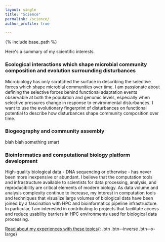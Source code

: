 ```yaml
---
layout: single
title: "Science"
permalink: /science/
author_profile: true

---
```

{% include base_path %}

Here's a summary of my scientific interests.

### Ecological interactions which shape microbial community composition and evolution surrounding disturbances
Microbiology has only scratched the surface in describing the selective forces which shape microbial communities over time. I am passionate about defining the selective forces behind functional adaptation events observable at both the population and genomic levels, especially when selective pressures change in response to environmental disturbances. I want to use the evolutionary fingerprint of disturbances on functional potential to describe how disturbances shape community composition over time.


### Biogeography and community assembly
blah blah something smart




### Bioinformatics and computational biology platform development
High-quality biological data - DNA sequencing or otherwise - has never been more inexpensive or abundant. I believe that the computation tools and infrastructure available to scientists for data processing, analysis, and reproducibility are critical elements of modern biology. As data volume and analysis complexity continue to increase, my interest in computation tools and techniques that visualize large volumes of biological data have been joined by a fascination with HPC and bioinformatics pipeline infrastructure. In particular, I am interested in contributing to projects that facilitate access and reduce usability barriers in HPC environments used for biological data processing.

[Read about my experiences with these topics](contact/){: .btn .btn--inverse .btn--x-large}


